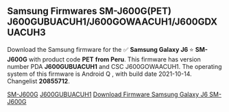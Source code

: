 <h2>Samsung Firmwares SM-J600G(PET) J600GUBUACUH1/J600GOWAACUH1/J600GDXUACUH3</h2>
Download the Samsung firmware for the ✅ <strong>Samsung Galaxy J6 </strong> ⭐ <strong>SM-J600G</strong> with product code <strong>PET</strong> <strong> from Peru</strong>. This firmware has version number PDA <strong>J600GUBUACUH1</strong> and CSC J600GOWAACUH1. The operating system of this firmware is Android Q , with build date 2021-10-14. Changelist <strong>20855712</strong>.


[SM-J600G](https://samfirm.shop/samsung/model/SM-J600G)
[J600GUBUACUH1](https://samfirm.shop/samsung/pda/J600GUBUACUH1)
[Download Firmware Samsung Galaxy J6 SM-J600G](https://samfirm.shop/samsung/firmware/464822)
